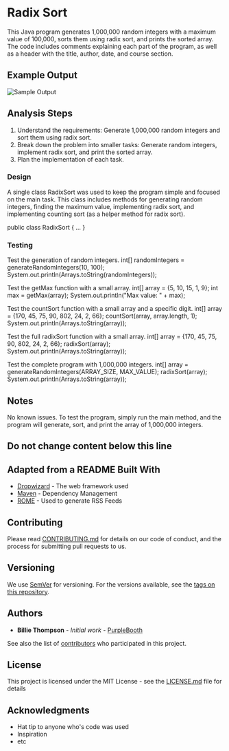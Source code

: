 # Radix Sort
This Java program generates 1,000,000 random integers with a maximum value of 100,000, sorts them using radix sort, and prints the sorted array. The code includes comments explaining each part of the program, as well as a header with the title, author, date, and course section.

## Example Output
![Sample Output](README.jpg)

## Analysis Steps
1. Understand the requirements: Generate 1,000,000 random integers and sort them using radix sort.
2. Break down the problem into smaller tasks: Generate random integers, implement radix sort, and print the sorted array.
3. Plan the implementation of each task.

### Design
A single class RadixSort was used to keep the program simple and focused on the main task. This class includes methods for generating random integers, finding the maximum value, implementing radix sort, and implementing counting sort (as a helper method for radix sort).

public class RadixSort {
    ...
}

### Testing
Test the generation of random integers.
int[] randomIntegers = generateRandomIntegers(10, 100);
System.out.println(Arrays.toString(randomIntegers));

Test the getMax function with a small array.
int[] array = {5, 10, 15, 1, 9};
int max = getMax(array);
System.out.println("Max value: " + max);

Test the countSort function with a small array and a specific digit.
int[] array = {170, 45, 75, 90, 802, 24, 2, 66};
countSort(array, array.length, 1);
System.out.println(Arrays.toString(array));

Test the full radixSort function with a small array.
int[] array = {170, 45, 75, 90, 802, 24, 2, 66};
radixSort(array);
System.out.println(Arrays.toString(array));

Test the complete program with 1,000,000 integers.
int[] array = generateRandomIntegers(ARRAY_SIZE, MAX_VALUE);
radixSort(array);
System.out.println(Arrays.toString(array));

## Notes
No known issues. To test the program, simply run the main method, and the program will generate, sort, and print the array of 1,000,000 integers.

## Do not change content below this line
## Adapted from a README Built With

* [Dropwizard](http://www.dropwizard.io/1.0.2/docs/) - The web framework used
* [Maven](https://maven.apache.org/) - Dependency Management
* [ROME](https://rometools.github.io/rome/) - Used to generate RSS Feeds

## Contributing

Please read [CONTRIBUTING.md](https://gist.github.com/PurpleBooth/b24679402957c63ec426) for details on our code of conduct, and the process for submitting pull requests to us.

## Versioning

We use [SemVer](http://semver.org/) for versioning. For the versions available, see the [tags on this repository](https://github.com/your/project/tags). 

## Authors

* **Billie Thompson** - *Initial work* - [PurpleBooth](https://github.com/PurpleBooth)

See also the list of [contributors](https://github.com/your/project/contributors) who participated in this project.

## License

This project is licensed under the MIT License - see the [LICENSE.md](LICENSE.md) file for details

## Acknowledgments

* Hat tip to anyone who's code was used
* Inspiration
* etc
